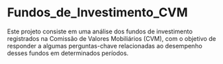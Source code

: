 # Fundos_de_Investimento_CVM
Este projeto consiste em uma análise dos fundos de investimento registrados na Comissão de Valores Mobiliários (CVM), com o objetivo de responder a algumas perguntas-chave relacionadas ao desempenho desses fundos em determinados períodos.
